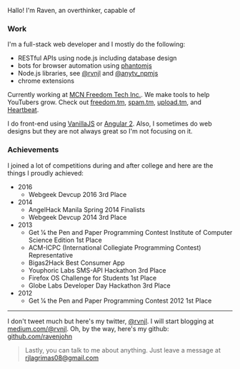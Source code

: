 <script type="text/javascript">

  var capabilities = [
    'zoning out for a whole minute to think about every single possible thing that can happen because of a single thing you said. Only to continue thinking again before I sleep.',
    'coding a whole project in my mind and typing everything non-stop.'
  ];
  
  var rand = ~~(Math.random() * 100) % capabilities.length;

  document.getElementById('capability').textContent = capabilities[rand];;

</script>
Hallo! I'm Raven, an overthinker, capable of <span id="capability"></span>

### Work

I'm a full-stack web developer and I mostly do the following: 

* RESTful APIs using node.js including database design
* bots for browser automation using [phantomjs](http://phantomjs.org/)
* Node.js libraries, see [@rvnjl](https://www.npmjs.com/~rvnjl) and [@anytv_npmjs](https://www.npmjs.com/~anytv_npmjs)
* chrome extensions

Currently working at [MCN Freedom Tech Inc.](https://www.freedom.tm). We make tools to help YouTubers grow. Check out [freedom.tm](https://www.freedom.tm), [spam.tm](http://spam.tm), [upload.tm](http://upload.tm), and [Heartbeat](https://chrome.google.com/webstore/detail/heartbeat/aailiojlhjbichheofhdpcongebcgcgm?hl=en).

I do front-end using [VanillaJS](http://vanilla-js.com/) or [Angular 2](https://angular.io/). Also, I sometimes do web designs but they are not always great so I'm not focusing on it.


### Achievements

I joined a lot of competitions during and after college and here are the things I proudly achieved:

- 2016
  - Webgeek Devcup 2016 3rd Place
- 2014
  - AngelHack Manila Spring 2014 Finalists
  - Webgeek Devcup 2014 3rd Place
- 2013
  - Get 1⁄4 the Pen and Paper Programming Contest Institute of Computer Science Edition 1st Place
  - ACM-ICPC (International Collegiate Programming Contest) Representative
  - Bigas2Hack Best Consumer App
  - Youphoric Labs SMS-API Hackathon 3rd Place
  - Firefox OS Challenge for Students 1st Place
  - Globe Labs Developer Day Hackathon 3rd Place
- 2012
  - Get 1⁄4 the Pen and Paper Programming Contest 2012 1st Place

* * * 

I don't tweet much but here's my twitter, [@rvnjl](http://twitter.com/rvnjl). I will start blogging at [medium.com/@rvnjl](https://medium.com/@rvnjl). Oh, by the way, here's my github: [github.com/ravenjohn](https://github.com/ravenjohn)

> Lastly, you can talk to me about anything. Just leave a message at rjlagrimas08@gmail.com
